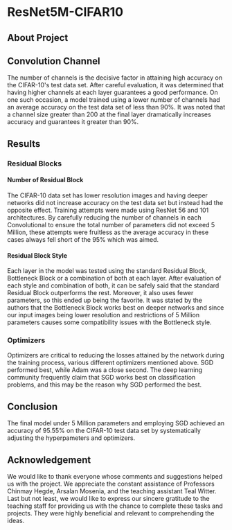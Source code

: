 # ResNet5M-CIFAR10

## About Project

## Convolution Channel

The number of channels is the decisive factor in attaining high accuracy on the CIFAR-10's test data set. After careful evaluation, it was determined that having higher channels at each layer guarantees a good performance. On one such occasion, a model trained using a lower number of channels had an average accuracy on the test data set of less than 90%. It was noted that a channel size greater than 200 at the final layer dramatically increases accuracy and guarantees it greater than 90%.

## Results

### Residual Blocks

#### Number of Residual Block

The CIFAR-10 data set has lower resolution images and having deeper networks did not increase accuracy on the test data set but instead had the opposite effect. Training attempts were made using ResNet 56 and 101 architectures. By carefully reducing the number of channels in each Convolutional to ensure the total number of parameters did not exceed 5 Million, these attempts were fruitless as the average accuracy in these cases always fell short of the 95% which was aimed.

#### Residual Block Style

Each layer in the model was tested using the standard Residual Block, Bottleneck Block or a combination of both at each layer. After evaluation of each style and combination of both, it can be safely said that the standard Residual Block outperforms the rest. Moreover, it also uses fewer parameters, so this ended up being the favorite. It was stated by the authors that the Bottleneck Block works best on deeper networks and since our input images being lower resolution and restrictions of $5$ Million parameters causes some compatibility issues with the Bottleneck style.

### Optimizers
Optimizers are critical to reducing the losses attained by the network during the training process, various different optimizers mentioned above. SGD performed best, while Adam was a close second. The deep learning community frequently claim that SGD works best on classification problems, and this may be the reason why SGD performed the best.

## Conclusion

The final model under 5 Million parameters and employing SGD achieved an accuracy of 95.55% on the CIFAR-10 test data set by systematically adjusting the hyperpameters and optimizers.

## Acknowledgement

We would like to thank everyone whose comments and suggestions helped us with the project. We appreciate the constant assistance of Professors Chinmay Hegde, Arsalan Mosenia, and the teaching assistant Teal Witter. Last but not least, we would like to express our sincere gratitude to the teaching staff for providing us with the chance to complete these tasks and projects. They were highly beneficial and relevant to comprehending the ideas.



